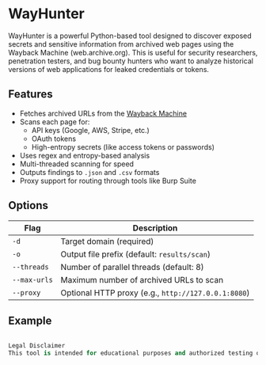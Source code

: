 # WayHunter 
WayHunter is a powerful Python-based tool designed to discover exposed secrets and sensitive information from archived web pages using the Wayback Machine (web.archive.org). This is useful for security researchers, penetration testers, and bug bounty hunters who want to analyze historical versions of web applications for leaked credentials or tokens.

##  Features

- Fetches archived URLs from the [Wayback Machine](https://archive.org/web/)
- Scans each page for:
  - API keys (Google, AWS, Stripe, etc.)
  - OAuth tokens
  - High-entropy secrets (like access tokens or passwords)
- Uses regex and entropy-based analysis
- Multi-threaded scanning for speed
- Outputs findings to `.json` and `.csv` formats
- Proxy support for routing through tools like Burp Suite

 ## Options
 
| Flag         | Description                                         |
| ------------ | --------------------------------------------------- |
| `-d`         | Target domain (required)                            |
| `-o`         | Output file prefix (default: `results/scan`)        |
| `--threads`  | Number of parallel threads (default: 8)             |
| `--max-urls` | Maximum number of archived URLs to scan             |
| `--proxy`    | Optional HTTP proxy (e.g., `http://127.0.0.1:8080`) |

 ## Example
``` python wayback.py -d example.com -o results/wakatime --threads 4 --max-urls 100

Legal Disclaimer
This tool is intended for educational purposes and authorized testing only. Do not scan domains you do not own or have explicit permission to assess.

